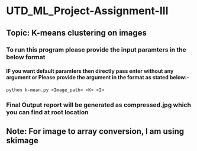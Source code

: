 # UTD_ML_Project-Assignment-III

## Topic: K-means clustering on images

### To run this program please provide the input paramters in the below format

#### IF you want default paramters then directly pass enter without any argument or Please provide the argument in the format as stated below:-
``` python k-mean.py <Image_path> <K> <I> ```

### Final Output report will be generated as compressed.jpg which you can find at root location 

## Note: For image to array conversion, I am using skimage
